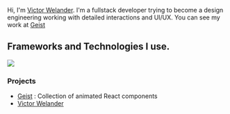 <p>
  Hi, I'm <a href="https://geist.vercel.app/">Victor Welander</a>. I'm a fullstack developer trying to become a design engineering working with detailed interactions and UI/UX. You can see my work at <a href="https://geist.vercel.app/">Geist</a>
</p>

## Frameworks and Technologies I use.

<img src="https://skillicons.dev/icons?i=next,react,typescript,javascript,css,tailwindcss" />

### Projects
- <a href="https://geist.vercel.app" target="_blank" rel="nofollow noreferrer">Geist</a> : Collection of animated React components
- <a href="https://www.victorwelander.com" target="_blank" rel="nofollow noreferrer">Victor Welander</a>
